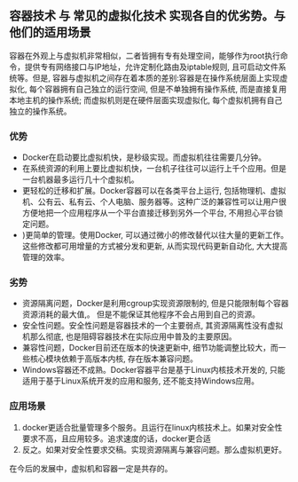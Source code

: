 ## 容器技术 与 常见的虚拟化技术 实现各自的优劣势。与他们的适用场景

容器在外观上与虚拟机非常相似，二者皆拥有专有处理空间，能够作为root执行命令，提供专有网络接口与IP地址，允许定制化路由及iptable规则, 且可启动文件系统等。但是, 容器与虚拟机之间存在着本质的差别:容器是在操作系统层面上实现虚拟化, 每个容器拥有自己独立的运行空间, 但是不单独拥有操作系统, 而是直接复用本地主机的操作系统; 而虚拟机则是在硬件层面实现虚拟化, 每个虚拟机拥有自己独立的操作系统。


### 优势

*  Docker在启动要比虚拟机快，是秒级实现。而虚拟机往往需要几分钟。
* 在系统资源的利用上要比虚拟机快，一台机子往往可以运行上千个应用。但是一台机器最多运行几十个虚拟机。
* 更轻松的迁移和扩展。Docker容器可以在各类平台上运行, 包括物理机、虚拟机、公有云、私有云、个人电脑、服务器等。这种广泛的兼容性可以让用户很方便地把一个应用程序从一个平台直接迁移到另外一个平台, 不用担心平台锁定问题。
* )更简单的管理。使用Docker, 可以通过微小的修改替代以往大量的更新工作。这些修改都可用增量的方式被分发和更新, 从而实现代码更新自动化, 大大提高管理的效率。



### 劣势

* 资源隔离问题，Docker是利用cgroup实现资源限制的, 但是只能限制每个容器资源消耗的最大值,。 但是不能保证其他程序不会占用到自己的资源。
* 安全性问题。安全性问题是容器技术的一个主要弱点, 其资源隔离性没有虚拟机那么彻底, 也是阻碍容器技术在实际应用中普及的主要原因。
* 兼容性问题，Docker目前还在版本的快速更新中, 细节功能调整比较大，而一些核心模块依赖于高版本内核, 存在版本兼容问题。
* Windows容器还不成熟。Docker容器平台是基于Linux内核技术开发的, 只能适用于基于Linux系统开发的应用和服务, 还不能支持Windows应用。


###  应用场景


1.  docker更适合批量管理多个服务。且运行在linux内核技术上。如果对安全性要求不高，且应用较多。追求速度的话，docker更合适
2. 反之。如果对安全性要求交稿。实现资源隔离与兼容问题。那么虚拟机更好。


在今后的发展中，虚拟机和容器一定是共存的。




